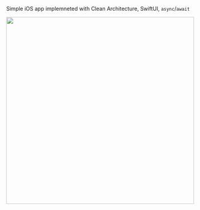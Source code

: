 Simple iOS app implemneted with Clean Architecture, SwiftUI, `async`/`await`

<img src="https://user-images.githubusercontent.com/17815721/212366136-41717ba2-6f56-4168-a5de-43a3b982283b.gif" height="500">
